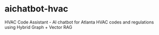 # aichatbot-hvac
HVAC Code Assistant - AI chatbot for Atlanta HVAC codes and regulations using Hybrid Graph + Vector RAG
